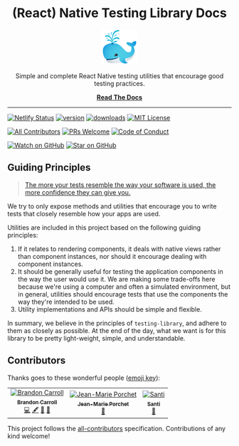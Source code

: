 <div align="center">
  <h1>(React) Native Testing Library Docs</h1>
  
  <a href="https://www.joypixels.com/emoji/1f433">
    <img
      height="80"
      width="80"
      alt="whale"
      src="https://raw.githubusercontent.com/bcarroll22/native-testing-library/master/other/whale.png"
    />
  </a>
    
  <p>Simple and complete React Native testing utilities that encourage good testing practices.</p>
  
  [**Read The Docs**](https://native-testing-library.com/docs/intro)
</div>

<hr />

[![Netlify Status](https://api.netlify.com/api/v1/badges/bb4911c5-74b1-48b4-aea8-3d317cec4761/deploy-status)](https://app.netlify.com/sites/native-testing-library/deploys)
[![version](https://img.shields.io/npm/v/native-testing-library.svg?style=flat-square)](https://www.npmjs.com/package/native-testing-library)
[![downloads](https://img.shields.io/npm/dm/native-testing-library.svg?style=flat-square)](http://www.npmtrends.com/native-testing-library)
[![MIT License](https://img.shields.io/npm/l/native-testing-library.svg?style=flat-square)](https://github.com/bcarroll22/native-testing-library/blob/master/LICENSE)

[![All Contributors](https://img.shields.io/badge/all_contributors-3-orange.svg?style=flat-square)](#contributors)
[![PRs Welcome](https://img.shields.io/badge/PRs-welcome-brightgreen.svg?style=flat-square)](http://makeapullrequest.com)
[![Code of Conduct](https://img.shields.io/badge/code%20of-conduct-ff69b4.svg?style=flat-square)](https://github.com/bcarroll22/native-testing-library/blob/master/CODE_OF_CONDUCT.md)

[![Watch on GitHub](https://img.shields.io/github/watchers/bcarroll22/native-testing-library-docs.svg?style=social)](https://github.com/bcarroll22/native-testing-library-docs/watchers)
[![Star on GitHub](https://img.shields.io/github/stars/bcarroll22/native-testing-library-docs.svg?style=social)](https://github.com/bcarroll22/native-testing-library-docs/stargazers)

## Guiding Principles

> [The more your tests resemble the way your software is used, the more confidence they can give you.](https://twitter.com/kentcdodds/status/977018512689455106)

We try to only expose methods and utilities that encourage you to write tests that closely resemble
how your apps are used.

Utilities are included in this project based on the following guiding principles:

1.  If it relates to rendering components, it deals with native views rather than component
    instances, nor should it encourage dealing with component instances.
2.  It should be generally useful for testing the application components in the way the user would
    use it. We are making some trade-offs here because we're using a computer and often a simulated
    environment, but in general, utilities should encourage tests that use the components the way
    they're intended to be used.
3.  Utility implementations and APIs should be simple and flexible.

In summary, we believe in the principles of `testing-library`, and adhere to them as closely as
possible. At the end of the day, what we want is for this library to be pretty light-weight, simple,
and understandable.

## Contributors

Thanks goes to these wonderful people ([emoji key](https://allcontributors.org/docs/en/emoji-key)):

<!-- ALL-CONTRIBUTORS-LIST:START - Do not remove or modify this section -->
<!-- prettier-ignore -->
<table><tr><td align="center"><a href="https://github.com/bcarroll22"><img src="https://avatars2.githubusercontent.com/u/11020406?v=4" width="100px;" alt="Brandon Carroll"/><br /><sub><b>Brandon Carroll</b></sub></a><br /><a href="https://github.com/bcarroll22/native-testing-library-docs/commits?author=bcarroll22" title="Code">💻</a> <a href="#content-bcarroll22" title="Content">🖋</a> <a href="https://github.com/bcarroll22/native-testing-library-docs/commits?author=bcarroll22" title="Documentation">📖</a> <a href="#design-bcarroll22" title="Design">🎨</a></td><td align="center"><a href="http://www.jmporchet.ch"><img src="https://avatars3.githubusercontent.com/u/3099008?v=4" width="100px;" alt="Jean-Marie Porchet"/><br /><sub><b>Jean-Marie Porchet</b></sub></a><br /><a href="https://github.com/bcarroll22/native-testing-library-docs/commits?author=jmporchet" title="Documentation">📖</a></td><td align="center"><a href="http://santiagomartin.dev"><img src="https://avatars2.githubusercontent.com/u/7255298?v=4" width="100px;" alt="Santi"/><br /><sub><b>Santi</b></sub></a><br /><a href="https://github.com/bcarroll22/native-testing-library-docs/commits?author=SantiMA10" title="Documentation">📖</a></td></tr></table>

<!-- ALL-CONTRIBUTORS-LIST:END -->

This project follows the [all-contributors](https://github.com/all-contributors/all-contributors)
specification. Contributions of any kind welcome!
